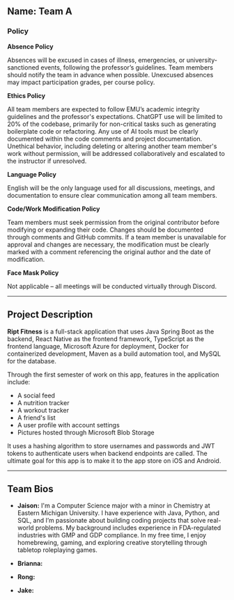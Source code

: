 ## Name: Team A

### Policy

**Absence Policy**

Absences will be excused in cases of illness, emergencies, or university-sanctioned events, following the professor’s guidelines. Team members should notify the team in advance when possible. Unexcused absences may impact participation grades, per course policy.

**Ethics Policy**

All team members are expected to follow EMU’s academic integrity guidelines and the professor's expectations. ChatGPT use will be limited to 20% of the codebase, primarily for non-critical tasks such as generating boilerplate code or refactoring. Any use of AI tools must be clearly documented within the code comments and project documentation. Unethical behavior, including deleting or altering another team member's work without permission, will be addressed collaboratively and escalated to the instructor if unresolved.

**Language Policy**

English will be the only language used for all discussions, meetings, and documentation to ensure clear communication among all team members.

**Code/Work Modification Policy**

Team members must seek permission from the original contributor before modifying or expanding their code. Changes should be documented through comments and GitHub commits. If a team member is unavailable for approval and changes are necessary, the modification must be clearly marked with a comment referencing the original author and the date of modification.

**Face Mask Policy**

Not applicable – all meetings will be conducted virtually through Discord.

---

## Project Description

**Ript Fitness** is a full-stack application that uses Java Spring Boot as the backend, React Native as the frontend framework, TypeScript as the frontend language, Microsoft Azure for deployment, Docker for containerized development, Maven as a build automation tool, and MySQL for the database.

Through the first semester of work on this app, features in the application include:

- A social feed
- A nutrition tracker
- A workout tracker
- A friend's list
- A user profile with account settings
- Pictures hosted through Microsoft Blob Storage

It uses a hashing algorithm to store usernames and passwords and JWT tokens to authenticate users when backend endpoints are called. The ultimate goal for this app is to make it to the app store on iOS and Android.

---

## Team Bios

- **Jaison:** I'm a Computer Science major with a minor in Chemistry at Eastern Michigan University. I have experience with Java, Python, and SQL, and I’m passionate about building coding projects that solve real-world problems. My background includes experience in FDA-regulated industries with GMP and GDP compliance. In my free time, I enjoy homebrewing, gaming, and exploring creative storytelling through tabletop roleplaying games.

- **Brianna:**  

- **Rong:**  

- **Jake:**  
